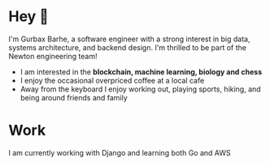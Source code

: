 <h1 align="left"> Hey 👋 </h1>
<p align="left"> 
I'm Gurbax Barhe, a software engineer with a strong interest in big data, systems architecture, and backend design.
I'm thrilled to be part of the Newton engineering team!
</p>

- I am interested in the **blockchain, machine learning, biology and chess**
- I enjoy the occasional overpriced coffee at a local cafe
- Away from the keyboard I enjoy working out, playing sports, hiking, and being around friends and family


<h1 align="left"> Work </h1>
I am currently working with Django and learning both Go and AWS

  
